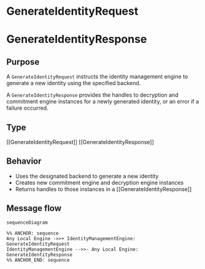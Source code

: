 <div class="message">

# GenerateIdentityRequest
# GenerateIdentityResponse

## Purpose

<!-- --8<-- [start:purpose] -->
A `GenerateIdentityRequest` instructs the identity management engine to generate a new identity using the specified backend.

A `GenerateIdentityResponse` provides the handles to decryption and commitment engine instances for a newly generated identity, or an error if a failure occurred.
<!-- --8<-- [end:purpose] -->

## Type

<!-- --8<-- [start:type] -->
[[GenerateIdentityRequest]]
[[GenerateIdentityResponse]]
<!-- --8<-- [end:type] -->

## Behavior

<!-- --8<-- [start:behavior] -->
- Uses the designated backend to generate a new identity
- Creates new commitment engine and decryption engine instances
- Returns handles to those instances in a [[GenerateIdentityResponse]]
<!-- --8<-- [end:behavior] -->

## Message flow

<!-- --8<-- [start:messages] -->
```mermaid
sequenceDiagram

%% ANCHOR: sequence
Any Local Engine ->>+ IdentityManagementEngine: GenerateIdentityRequest
IdentityManagementEngine -->>- Any Local Engine: GenerateIdentityResponse
%% ANCHOR_END: sequence
```
<!-- --8<-- [end:messages] -->

</div>
